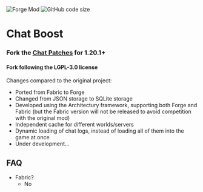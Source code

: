 ![Forge Mod](https://img.shields.io/badge/modloader-forge&neoforge-eeeeee) ![GitHub code size](https://img.shields.io/github/languages/code-size/Tki-sor/ChatBoost)


# Chat Boost
### Fork the [Chat Patches](https://github.com/mrbuilder1961/ChatPatches) for 1.20.1+
#### Fork following the LGPL-3.0 license

Changes compared to the original project:
- Ported from Fabric to Forge
- Changed from JSON storage to SQLite storage
- Developed using the Architectury framework, supporting both Forge and Fabric (but the Fabric version will not be released to avoid competition with the original mod)
- Independent cache for different worlds/servers
- Dynamic loading of chat logs, instead of loading all of them into the game at once
- Under development...

## FAQ

- Fabric?
  - No